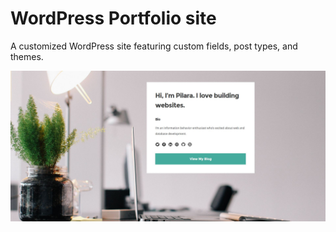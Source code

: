# WordPress Portfolio site

A customized WordPress site featuring custom fields, post types, and themes.

![wpbio][Logo2]

[Logo2]:https://github.com/pkcnj/portfolio-site/blob/936fb0f8b84086d11fdf04f9c9738d61acdb1c72/public/assets/bio74.JPG

